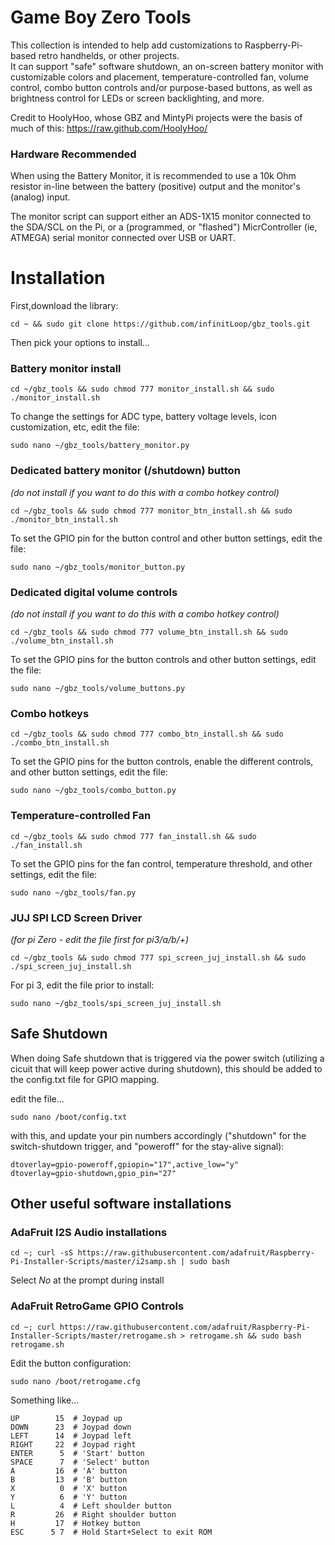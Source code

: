 # Game Boy Zero Tools

This collection is intended to help add customizations to Raspberry-Pi-based retro handhelds, or other projects.  
It can support "safe" software shutdown, an on-screen battery monitor with customizable colors and placement, 
temperature-controlled fan, volume control, combo button controls and/or purpose-based buttons, 
as well as brightness control for LEDs or screen backlighting, and more.

Credit to HoolyHoo, whose GBZ and MintyPi projects were the basis of much of this: https://raw.github.com/HoolyHoo/

### Hardware Recommended

When using the Battery Monitor, it is recommended to use a 10k Ohm resistor in-line between the battery (positive) output and the monitor's (analog) input.

The monitor script can support either an ADS-1X15 monitor connected to the SDA/SCL on the Pi, or a (programmed, or "flashed") MicrController (ie, ATMEGA) serial monitor connected over USB or UART.

# Installation

First,download the library:
```
cd ~ && sudo git clone https://github.com/infinitLoop/gbz_tools.git
```

Then pick your options to install...

### Battery monitor install
```
cd ~/gbz_tools && sudo chmod 777 monitor_install.sh && sudo ./monitor_install.sh
```
To change the settings for ADC type, battery voltage levels, icon customization, etc, edit the file:
```
sudo nano ~/gbz_tools/battery_monitor.py
```
### Dedicated battery monitor (/shutdown) button  
<i> (do not install if you want to do this with a combo hotkey control) </i>
```
cd ~/gbz_tools && sudo chmod 777 monitor_btn_install.sh && sudo ./monitor_btn_install.sh
```
To set the GPIO pin for the button control and other button settings, edit the file:
```
sudo nano ~/gbz_tools/monitor_button.py
```
### Dedicated digital volume controls
<i> (do not install if you want to do this with a combo hotkey control) </i>
```
cd ~/gbz_tools && sudo chmod 777 volume_btn_install.sh && sudo ./volume_btn_install.sh
```
To set the GPIO pins for the button controls and other button settings, edit the file:
```
sudo nano ~/gbz_tools/volume_buttons.py
```
### Combo hotkeys
```
cd ~/gbz_tools && sudo chmod 777 combo_btn_install.sh && sudo ./combo_btn_install.sh
```
To set the GPIO pins for the button controls, enable the different controls, and other button settings, edit the file:
```
sudo nano ~/gbz_tools/combo_button.py
```
### Temperature-controlled Fan
```
cd ~/gbz_tools && sudo chmod 777 fan_install.sh && sudo ./fan_install.sh
```
To set the GPIO pins for the fan control, temperature threshold, and other settings, edit the file:
```
sudo nano ~/gbz_tools/fan.py
```
### JUJ SPI LCD Screen Driver 
<i> (for pi Zero - edit the file first for pi3/a/b/+) </i>
```
cd ~/gbz_tools && sudo chmod 777 spi_screen_juj_install.sh && sudo ./spi_screen_juj_install.sh
```
For pi 3, edit the file prior to install:
```
sudo nano ~/gbz_tools/spi_screen_juj_install.sh
```

## Safe Shutdown
When doing Safe shutdown that is triggered via the power switch (utilizing a cicuit that will keep power active during shutdown), 
this should be added to the config.txt file for GPIO mapping.  

edit the file...
```
sudo nano /boot/config.txt
```
 with this, and update your pin numbers accordingly 
("shutdown" for the switch-shutdown trigger, and "poweroff" for the stay-alive signal):
```
dtoverlay=gpio-poweroff,gpiopin="17",active_low="y"
dtoverlay=gpio-shutdown,gpio_pin="27"
```

## Other useful software installations

### AdaFruit I2S Audio installations
```
cd ~; curl -sS https://raw.githubusercontent.com/adafruit/Raspberry-Pi-Installer-Scripts/master/i2samp.sh | sudo bash
```
Select <i> No </i> at the prompt during install

### AdaFruit RetroGame GPIO Controls
```
cd ~; curl https://raw.githubusercontent.com/adafruit/Raspberry-Pi-Installer-Scripts/master/retrogame.sh > retrogame.sh && sudo bash retrogame.sh
```
Edit the button configuration:
```
sudo nano /boot/retrogame.cfg
```
Something like...
```
UP        15  # Joypad up
DOWN      23  # Joypad down
LEFT      14  # Joypad left
RIGHT     22  # Joypad right
ENTER      5  # 'Start' button
SPACE      7  # 'Select' button
A         16  # 'A' button
B         13  # 'B' button
X          0  # 'X' button
Y          6  # 'Y' button
L          4  # Left shoulder button
R         26  # Right shoulder button
H         17  # Hotkey button
ESC      5 7  # Hold Start+Select to exit ROM
```

